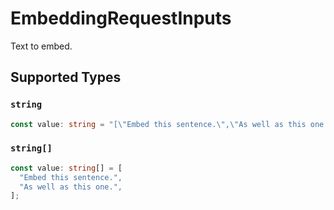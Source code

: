 # EmbeddingRequestInputs

Text to embed.


## Supported Types

### `string`

```typescript
const value: string = "[\"Embed this sentence.\",\"As well as this one.\"]";
```

### `string[]`

```typescript
const value: string[] = [
  "Embed this sentence.",
  "As well as this one.",
];
```

